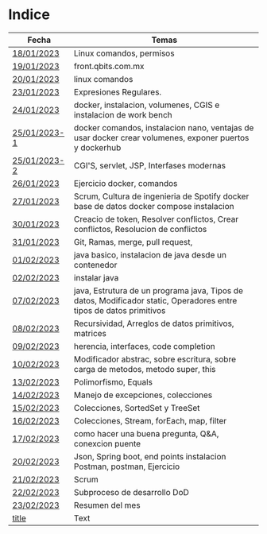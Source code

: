# Indice #

| Fecha | Temas |
| ----------- | ----------- |
| [18/01/2023](https://github.com/saloultrasist/taller-ultrasist/blob/main/apuntes3/clase180123.md) | Linux comandos, permisos  |
| [19/01/2023](https://github.com/saloultrasist/taller-ultrasist/blob/main/apuntes3/clase190123.md) | front.qbits.com.mx |
| [20/01/2023](https://github.com/saloultrasist/taller-ultrasist/blob/main/apuntes3/clase200123.md) | linux comandos |
| [23/01/2023](https://github.com/saloultrasist/taller-ultrasist/blob/main/apuntes3/clase230123.md) | Expresiones Regulares. |
| [24/01/2023](https://github.com/saloultrasist/taller-ultrasist/blob/main/apuntes3/clase240223.md) | docker, instalacion, volumenes, CGIS e instalacion de work bench |
| [25/01/2023-1](https://github.com/saloultrasist/taller-ultrasist/blob/main/apuntes3/clase250223-1.md) | docker comandos, instalacion nano, ventajas de usar docker crear volumenes, exponer puertos y dockerhub |
| [25/01/2023-2](https://github.com/saloultrasist/taller-ultrasist/blob/main/apuntes3/clase250223-2.md) | CGI'S, servlet, JSP, Interfases modernas |
| [26/01/2023](https://github.com/saloultrasist/taller-ultrasist/blob/main/apuntes3/clase250123-1.md) | Ejercicio docker, comandos |
| [27/01/2023](https://github.com/saloultrasist/taller-ultrasist/blob/main/apuntes3/clase270123.md) | Scrum, Cultura de ingenieria de Spotify docker base de datos docker compose instalacion |
| [30/01/2023](https://github.com/saloultrasist/taller-ultrasist/blob/main/apuntes3/clase300123.md) | Creacio de token, Resolver conflictos, Crear conflictos, Resolucion de conflictos|
| [31/01/2023](https://github.com/saloultrasist/taller-ultrasist/blob/main/apuntes3/clase310123.md) | Git, Ramas, merge, pull request, |
| [01/02/2023](https://github.com/saloultrasist/taller-ultrasist/blob/main/apuntes3/clase010223.md) | java basico, instalacion de java desde un contenedor |
| [02/02/2023](https://github.com/saloultrasist/taller-ultrasist/blob/main/apuntes3/clase020223.md) | instalar java |
| [07/02/2023](https://github.com/saloultrasist/taller-ultrasist/blob/main/apuntes3/clase070223.md) | java, Estrutura de un programa java, Tipos de datos, Modificador static, Operadores entre tipos de datos primitivos  | 
| [08/02/2023](https://github.com/saloultrasist/taller-ultrasist/blob/main/apuntes3/clase08223.md) | Recursividad, Arreglos de datos primitivos, matrices |
| [09/02/2023](https://github.com/saloultrasist/taller-ultrasist/blob/main/apuntes3/clase09223.md) | herencia, interfaces, code completion |
| [10/02/2023](https://github.com/saloultrasist/taller-ultrasist/blob/main/apuntes3/clase100223.md) | Modificador abstrac, sobre escritura, sobre carga de metodos, metodo super, this |
| [13/02/2023](https://github.com/saloultrasist/taller-ultrasist/blob/main/apuntes3/clase130223.md) | Polimorfismo, Equals |
| [14/02/2023](https://github.com/saloultrasist/taller-ultrasist/blob/main/apuntes3/clase140223.md) | Manejo de excepciones, colecciones |
| [15/02/2023](https://github.com/saloultrasist/taller-ultrasist/blob/main/apuntes3/clase150223.md) | Colecciones, SortedSet y TreeSet |
| [16/02/2023](https://github.com/saloultrasist/taller-ultrasist/blob/main/apuntes3/clase160223.md) | Colecciones, Stream, forEach, map, filter|
| [17/02/2023](https://github.com/saloultrasist/taller-ultrasist/blob/main/apuntes3/clase170223.md) | como hacer una buena pregunta, Q&A, conexcion puente |
| [20/02/2023](https://github.com/saloultrasist/taller-ultrasist/blob/main/apuntes3/clase200223.md) | Json, Spring boot, end points instalacion Postman, postman, Ejercicio |
| [21/02/2023](https://github.com/saloultrasist/taller-ultrasist/blob/main/apuntes3/clase210223.md) | Scrum |
| [22/02/2023](https://github.com/saloultrasist/taller-ultrasist/blob/main/apuntes3/clase220223.md) | Subproceso de desarrollo DoD |
| [23/02/2023](https://github.com/saloultrasist/taller-ultrasist/blob/main/apuntes3/clase230223.md) | Resumen del mes |
| [title](https://www.example.com) | Text |
